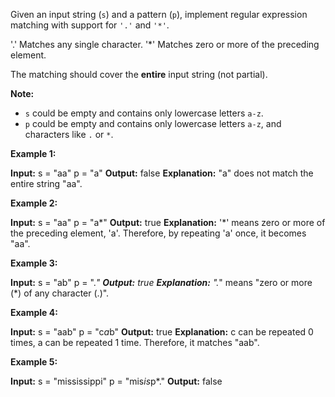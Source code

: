 
Given an input string (`s`) and a pattern (`p`), implement regular expression matching with support for  `'.'`  and  `'*'`.

'.' Matches any single character.
'*' Matches zero or more of the preceding element.

The matching should cover the  **entire**  input string (not partial).

**Note:**

-   `s` could be empty and contains only lowercase letters  `a-z`.
-   `p`  could be empty and contains only lowercase letters  `a-z`, and characters like `.` or `*`.

**Example 1:**

**Input:**
s = "aa"
p = "a"
**Output:** false
**Explanation:** "a" does not match the entire string "aa".

**Example 2:**

**Input:**
s = "aa"
p = "a*"
**Output:** true
**Explanation:** '*' means zero or more of the preceding element, 'a'. Therefore, by repeating 'a' once, it becomes "aa".

**Example 3:**

**Input:**
s = "ab"
p = ".*"
**Output:** true
**Explanation:** ".*" means "zero or more (*) of any character (.)".

**Example 4:**

**Input:**
s = "aab"
p = "c*a*b"
**Output:** true
**Explanation:** c can be repeated 0 times, a can be repeated 1 time. Therefore, it matches "aab".

**Example 5:**

**Input:**
s = "mississippi"
p = "mis*is*p*."
**Output:** false
